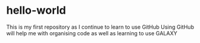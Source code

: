 # hello-world
This is my first repository as I continue to learn to use GitHub
Using GitHub will help me with organising code as well as learning to use GALAXY

